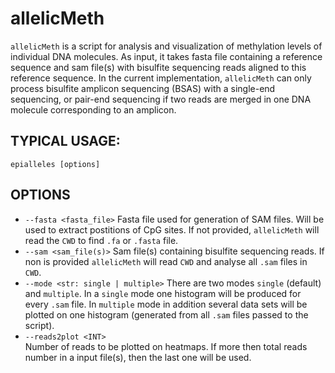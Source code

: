 # allelicMeth
`allelicMeth` is a script for analysis and visualization of methylation levels of individual DNA molecules. As input, it takes fasta file containing a reference sequence and sam file(s) with bisulfite sequencing reads aligned to this reference sequence. In the current implementation, `allelicMeth` can only process bisulfite amplicon sequencing (BSAS) with a single-end sequencing, or pair-end sequencing if two reads are merged in one DNA molecule corresponding to an amplicon.

## TYPICAL USAGE:  
`epialleles [options]`  

## OPTIONS  
* `--fasta <fasta_file>`
Fasta file used for generation of SAM files. Will be used to extract postitions of CpG sites. If not provided, `allelicMeth` will read the `CWD` to find `.fa` or `.fasta` file.  
* `--sam <sam_file(s)>`
Sam file(s) containing bisulfite sequencing reads. If non is provided `allelicMeth` will read `CWD` and analyse all `.sam` files in `CWD`. 
* `--mode <str: single | multiple>`
There are two modes `single` (default) and `multiple`. In a `single` mode one histogram will be produced for every `.sam` file. In `multiple` mode in addition several data sets will be plotted on one histogram (generated from all `.sam` files passed to the script).  
* `--reads2plot <INT>`  
Number of reads to be plotted on heatmaps. If more then total reads number in a input file(s), then the last one will be used.